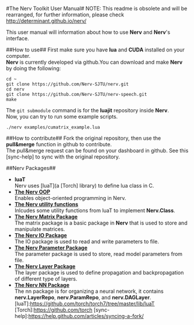 #The Nerv Toolkit User Manual#
NOTE: This readme is obsolete and will be rearranged, for further information, please check http://determinant.github.io/nerv/

This user manual will information about how to use __Nerv__ and __Nerv__'s interface.

##How to use##
First make sure you have __lua__ and __CUDA__ installed on your computer.  
__Nerv__ is currently developed via github.You can download and make __Nerv__ by doing the following:
```
cd ~
git clone https://github.com/Nerv-SJTU/nerv.git
cd nerv
git clone https://github.com/Nerv-SJTU/nerv-speech.git
make
```
The `git submodule` command is for the __luajit__ repository inside __Nerv__.  
Now, you can try to run some example scripts.  
```
./nerv examples/cumatrix_example.lua
```

##How to contribute##
Fork the original repository, then use the __pull&merge__ function in github to contribute.  
The pull&merge request can be found on your dashboard in github. See this [sync-help] to sync with the original repository.

##Nerv Packages##
* __luaT__  
Nerv uses [luaT]\(a [Torch] library\) to define lua class in C.
* __[The Nerv OOP](doc/nerv_class.md)__  
Enables object-oriented programming in Nerv.
* __[The Nerv utility functions](doc/nerv.md)__  
Inlcudes some utility functions from luaT to implement __Nerv.Class__.
* __[The Nerv Matrix Package](doc/nerv_matrix.md)__  
The matrix package is a basic package in __Nerv__ that is used to store and manipulate matrices.
* __[The Nerv IO Package](doc/nerv_io.md)__  
The IO package is used to read and write parameters to file.
* __[The Nerv Parameter Package](doc/nerv_param.md)__  
The parameter package is used to store, read model parameters from file.
* __[The Nerv Layer Package](doc/nerv_layer.md)__  
The layer package is used to define propagation and backpropagation of different type of layers.
* __[The Nerv NN Package](doc/nerv_nn.md)__  
The nn package is for organizing a neural network, it contains __nerv.LayerRepo__, __nerv.ParamRepo__, and __nerv.DAGLayer__.
[luaT]:https://github.com/torch/torch7/tree/master/lib/luaT
[Torch]:https://github.com/torch
[sync-help]:https://help.github.com/articles/syncing-a-fork/
